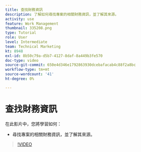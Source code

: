 ```yaml
---
title: 查找財務資訊
description: 了解如何尋找專案的相關財務資訊，並了解其來源。
activity: use
feature: Work Management
thumbnail: 335208.png
type: Tutorial
role: User
level: Intermediate
team: Technical Marketing
kt: 8948
exl-id: 8b50c79a-d5b7-4127-8daf-8a449b3fe570
doc-type: video
source-git-commit: 650e4d346e1792863930dcebafacab4c88f2a8bc
workflow-type: tm+mt
source-wordcount: '41'
ht-degree: 0%

---
```


# 查找財務資訊

在此影片中，您將學習如何：

* 尋找專案的相關財務資訊，並了解其來源。

>[!VIDEO](https://video.tv.adobe.com/v/335208/?quality=12&learn=on)
